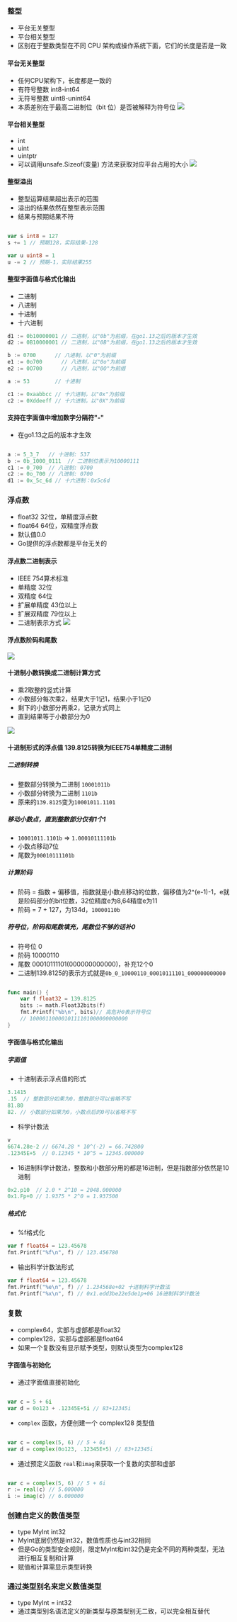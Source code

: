 ### 整型
- 平台无关整型
- 平台相关整型
- 区别在于整数类型在不同 CPU 架构或操作系统下面，它们的长度是否是一致

#### 平台无关整型
- 任何CPU架构下，长度都是一致的
- 有符号整数 int8-int64
- 无符号整数 uint8-unint64
- 本质差别在于最高二进制位（bit 位）是否被解释为符号位
![](http://image.heysq.com/wiki/go/zhengxing1.jpg)

#### 平台相关整型
- int
- uint
- uintptr
- 可以调用unsafe.Sizeof(变量) 方法来获取对应平台占用的大小
![](http://image.heysq.com/wiki/go/zhengxing2.jpg)

#### 整型溢出
- 整型运算结果超出表示的范围
- 溢出的结果依然在整型表示范围
- 结果与预期结果不符
```go

var s int8 = 127
s += 1 // 预期128，实际结果-128

var u uint8 = 1
u -= 2 // 预期-1，实际结果255
```

#### 整型字面值与格式化输出
- 二进制
- 八进制
- 十进制
- 十六进制
```go
d1 := 0b10000001 // 二进制，以"0b"为前缀，在go1.13之后的版本才生效
d2 := 0B10000001 // 二进制，以"0B"为前缀，在go1.13之后的版本才生效

b := 0700      // 八进制，以"0"为前缀
e1 := 0o700      // 八进制，以"0o"为前缀
e2 := 0O700      // 八进制，以"0O"为前缀

a := 53        // 十进制

c1 := 0xaabbcc // 十六进制，以"0x"为前缀
c2 := 0Xddeeff // 十六进制，以"0X"为前缀

```

#### 支持在字面值中增加数字分隔符"-"
- 在go1.13之后的版本才生效
```go

a := 5_3_7   // 十进制: 537
b := 0b_1000_0111  // 二进制位表示为10000111 
c1 := 0_700  // 八进制: 0700
c2 := 0o_700 // 八进制: 0700
d1 := 0x_5c_6d // 十六进制：0x5c6d
```

### 浮点数
- float32 32位，单精度浮点数
- float64 64位，双精度浮点数
- 默认值0.0
- Go提供的浮点数都是平台无关的
#### 浮点数二进制表示
- IEEE 754算术标准
- 单精度 32位
- 双精度 64位
- 扩展单精度 43位以上
- 扩展双精度 79位以上
- 二进制表示方式
![](http://image.heysq.com/wiki/go/ieee754.jpg)

#### 浮点数阶码和尾数
![](http://image.heysq.com/wiki/go/jiema.jpg)

#### 十进制小数转换成二进制计算方式
- 乘2取整的竖式计算
- 小数部分每次乘2，结果大于1记1，结果小于1记0
- 剩下的小数部分再乘2，记录方式同上
- 直到结果等于小数部分为0

![](http://image.heysq.com/wiki/go/shushijisuan.jpg)

#### 十进制形式的浮点值 139.8125转换为IEEE754单精度二进制
##### 二进制转换
- 整数部分转换为二进制 `10001011b`
- 小数部分转换为二进制 `1101b`
- 原来的`139.8125`变为`10001011.1101`

##### 移动小数点，直到整数部分仅有1个1
- `10001011.1101b` => `1.00010111101b`
- 小数点移动7位
- 尾数为`00010111101b`

##### 计算阶码
- 阶码 = 指数 + 偏移值，指数就是小数点移动的位数，偏移值为2^(e-1)-1，e就是阶码部分的bit位数，32位精度e为8,64精度e为11
- 阶码 = 7 + 127，为134d，`10000110b`

##### 符号位，阶码和尾数填充，尾数位不够的话补0
- 符号位 0
- 阶码 10000110
- 尾数 00010111101(000000000000)，补充12个0
- 二进制139.8125的表示方式就是`0b_0_10000110_00010111101_000000000000`
```go

func main() {
    var f float32 = 139.8125
    bits := math.Float32bits(f)
    fmt.Printf("%b\n", bits)// 高危补0表示符号位
    // 1000011000010111101000000000000
}
```


#### 字面值与格式化输出
##### 字面值
- 十进制表示浮点值的形式
```go
3.1415
.15  // 整数部分如果为0，整数部分可以省略不写
81.80
82. // 小数部分如果为0，小数点后的0可以省略不写
```
- 科学计数法
```go
v
6674.28e-2 // 6674.28 * 10^(-2) = 66.742800
.12345E+5  // 0.12345 * 10^5 = 12345.000000
```
- 16进制科学计数法，整数和小数部分用的都是16进制，但是指数部分依然是10进制
```go
0x2.p10  // 2.0 * 2^10 = 2048.000000
0x1.Fp+0 // 1.9375 * 2^0 = 1.937500
```

##### 格式化
- %f格式化
```go
var f float64 = 123.45678
fmt.Printf("%f\n", f) // 123.456780
```

- 输出科学计数法形式
```go
var f float64 = 123.45678
fmt.Printf("%e\n", f) // 1.234568e+02 十进制科学计数法
fmt.Printf("%x\n", f) // 0x1.edd3be22e5de1p+06 16进制科学计数法
```

### 复数
- complex64，实部与虚部都是float32
- complex128，实部与虚部都是float64
- 如果一个复数没有显示赋予类型，则默认类型为complex128

#### 字面值与初始化
- 通过字面值直接初始化
```go

var c = 5 + 6i
var d = 0o123 + .12345E+5i // 83+12345i
```

- `complex` 函数，方便创建一个 complex128 类型值
```go

var c = complex(5, 6) // 5 + 6i
var d = complex(0o123, .12345E+5) // 83+12345i
```

- 通过预定义函数 `real`和`imag`来获取一个复数的实部和虚部
```go

var c = complex(5, 6) // 5 + 6i
r := real(c) // 5.000000
i := imag(c) // 6.000000
```

### 创建自定义的数值类型
- type MyInt int32
- MyInt底层仍然是int32，数值性质也与int32相同
- 但是Go的类型安全规则，限定MyInt和int32仍是完全不同的两种类型，无法进行相互复制和计算
- 赋值和计算需显示类型转换

### 通过类型别名来定义数值类型
- type MyInt = int32
- 通过类型别名语法定义的新类型与原类型别无二致，可以完全相互替代